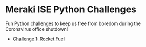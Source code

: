 # Meraki ISE Python Challenges
Fun Python challenges to keep us free from boredom during the Coronavirus office shutdown!

* [Challenge 1: Rocket Fuel](https://github.com/pixelrunner/Meraki-ISE-Python-Challenges/blob/master/Challenge_1/Question.md)

